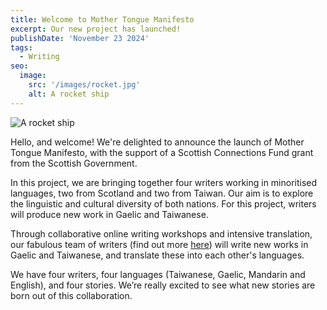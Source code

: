 ```yaml
---
title: Welcome to Mother Tongue Manifesto
excerpt: Our new project has launched!
publishDate: 'November 23 2024'
tags:
  - Writing
seo:
  image:
    src: '/images/rocket.jpg'
    alt: A rocket ship
---
```


![A rocket ship](/images/rocket.jpg)

Hello, and welcome! We're delighted to announce the launch of Mother Tongue Manifesto, with the support of a Scottish Connections Fund grant from the Scottish Government.

In this project, we are bringing together four writers working in minoritised languages, two from Scotland and two from Taiwan. Our aim is to explore the linguistic and cultural diversity of both nations. For this project, writers will produce new work in Gaelic and Taiwanese.

Through collaborative online writing workshops and intensive translation, our fabulous team of writers (find out more [here](/whoweare)) will write new works in Gaelic and Taiwanese, and translate these into each other's languages.

We have four writers, four languages (Taiwanese, Gaelic, Mandarin and English), and four stories. We’re really excited to see what new stories are born out of this collaboration.
